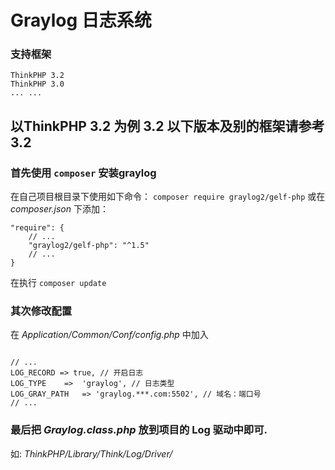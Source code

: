 # Graylog 日志系统

### 支持框架   

    ThinkPHP 3.2 
    ThinkPHP 3.0 
    ... ...

## 以ThinkPHP 3.2 为例 3.2 以下版本及别的框架请参考 3.2
### 首先使用 `composer` 安装graylog
    
在自己项目根目录下使用如下命令：
`composer require graylog2/gelf-php`
或在 *composer.json* 下添加：
```
"require": {
    // ...
    "graylog2/gelf-php": "^1.5"
    // ...
}

```
在执行 `composer update`

### 其次修改配置   
在 *Application/Common/Conf/config.php* 中加入
```

// ...
LOG_RECORD => true, // 开启日志
LOG_TYPE    =>  'graylog', // 日志类型
LOG_GRAY_PATH   => 'graylog.***.com:5502', // 域名：端口号
// ...

```

### 最后把 *Graylog.class.php* 放到项目的 Log 驱动中即可.
如: *ThinkPHP/Library/Think/Log/Driver/*

